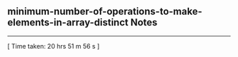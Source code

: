 <h2>minimum-number-of-operations-to-make-elements-in-array-distinct Notes</h2><hr>[ Time taken: 20 hrs 51 m 56 s ]